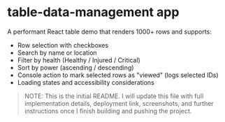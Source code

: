 # table-data-management app

A performant React table demo that renders 1000+ rows and supports:

- Row selection with checkboxes
- Search by name or location
- Filter by health (Healthy / Injured / Critical)
- Sort by power (ascending / descending)
- Console action to mark selected rows as "viewed" (logs selected IDs)
- Loading states and accessibility considerations

> NOTE: This is the initial README. I will update this file with full implementation details, deployment link, screenshots, and further instructions once I finish building and pushing the project.
